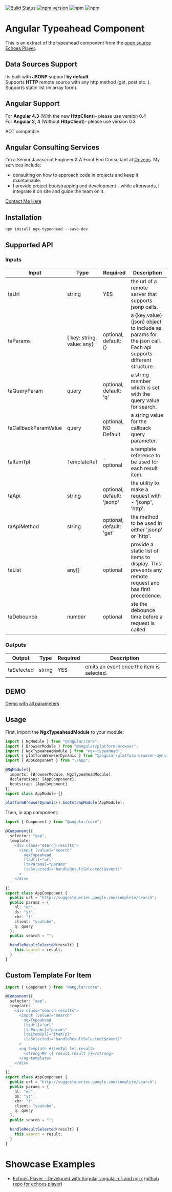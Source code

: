 [![Build Status](https://travis-ci.org/orizens/ngx-typeahead.svg?branch=master)](https://travis-ci.org/orizens/ngx-typeahead)
[![npm version](https://badge.fury.io/js/ngx-typeahead.svg)](https://badge.fury.io/js/ngx-typeahead)
![npm](https://img.shields.io/npm/dt/ngx-typeahead.svg)
![npm](https://img.shields.io/npm/dm/ngx-typeahead.svg)

# Angular Typeahead Component

This is an extract of the typeahead component from the [open source](http://github.com/orizens/echoes-player) [Echoes Player](http://echoesplayer.com).

## Data Sources Support

Its built with **JSONP** support **by default**.  
Supports **HTTP** remote source with any http method (get, post etc..).
Supports static list (in array form).

## Angular Support

For **Angular 4.3** (With the new **HttpClient**)- please use version 0.4  
For **Angular 2, 4** (Without **HttpClient**)- please use version 0.3

AOT compatible

## Angular Consulting Services

I'm a Senior Javascript Engineer & A Front End Consultant at [Orizens](http://orizens.com).
My services include:

* consulting on how to approach code in projects and keep it maintainable.
* I provide project bootstrapping and development - while afterwards, I integrate it on site and guide the team on it.

[Contact Me Here](http://orizens.com/contact)

## Installation

```
npm install ngx-typeahead --save-dev
```

## Supported API

### Inputs

| Input                | Type                       | Required                   | Description                                                                                                |
| -------------------- | -------------------------- | -------------------------- | ---------------------------------------------------------------------------------------------------------- |
| taUrl                | string                     | YES                        | the url of a remote server that supports jsonp calls.                                                      |
| taParams             | { key: string, value: any} | optional, default: {}      | a {key,value} (json) object to include as params for the json call. Each api supports different structure. |
| taQueryParam         | query                      | optional, default: 'q'     | a string member which is set with the query value for search.                                              |
| taCallbackParamValue | query                      | optional, NO Default       | a string value for the callback query parameter.                                                           |
| taItemTpl            | TemplateRef                | - optional                 | a template reference to be used for each result item.                                                      |
| taApi                | string                     | optional, default: 'jsonp' | the utility to make a request with - 'jsonp', 'http'.                                                      |
| taApiMethod          | string                     | optional, default: 'get'   | the method to be used in either 'jsonp' or 'http'.                                                         |
| taList               | any[]                      | optional                   | provide a static list of items to display. This prevents any remote request and has first precedence.      |
| taDebounce           | number                     | optional                   | ste the debounce time before a request is called                                                           |

### Outputs

| Output     | Type   | Required | Description                               |
| ---------- | ------ | -------- | ----------------------------------------- |
| taSelected | string | YES      | emits an event once the item is selected. |

## DEMO

[Demo with all parameters](http://plnkr.co/edit/gV6kMSRlogjBKnh3JHU3?p=preview)

## Usage

First, import the **NgxTypeaheadModule** to your module:

```typescript
import { NgModule } from "@angular/core";
import { BrowserModule } from "@angular/platform-browser";
import { NgxTypeaheadModule } from "ngx-typeahead";
import { platformBrowserDynamic } from "@angular/platform-browser-dynamic";
import { AppComponent } from "./app";

@NgModule({
  imports: [BrowserModule, NgxTypeaheadModule],
  declarations: [AppComponent],
  bootstrap: [AppComponent]
})
export class AppModule {}

platformBrowserDynamic().bootstrapModule(AppModule);
```

Then, in app component:

```typescript
import { Component } from "@angular/core";

@Component({
  selector: "app",
  template: `
    <div class="search-results">
      <input [value]="search"
        ngxTypeahead
        [taUrl]="url"
        [taParams]="params"
        (taSelected)="handleResultSelected($event)"
      >
    </div>
  `
})
export class AppComponent {
  public url = "http://suggestqueries.google.com/complete/search";
  public params = {
    hl: "en",
    ds: "yt",
    xhr: "t",
    client: "youtube",
    q: query
  };
  public search = "";

  handleResultSelected(result) {
    this.search = result;
  }
}
```

## Custom Template For Item

```typescript
import { Component } from "@angular/core";

@Component({
  selector: "app",
  template: `
    <div class="search-results">
      <input [value]="search"
        ngxTypeahead
        [taUrl]="url"
        [taParams]="params"
        [taItemTpl]="itemTpl"
        (taSelected)="handleResultSelected($event)"
      >
      <ng-template #itemTpl let-result>
        <strong>MY {{ result.result }}</strong>
      </ng-template>
    </div>
  `
})
export class AppComponent {
  public url = "http://suggestqueries.google.com/complete/search";
  public params = {
    hl: "en",
    ds: "yt",
    xhr: "t",
    client: "youtube",
    q: query
  };
  public search = "";

  handleResultSelected(result) {
    this.search = result;
  }
}
```

# Showcase Examples

* [Echoes Player - Developed with Angular, angular-cli and ngrx](http://orizens.github.io/echoes-player) ([github repo for echoes player](http://github.com/orizens/echoes-player))
